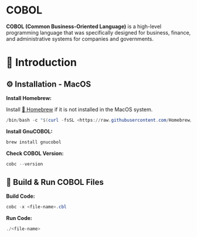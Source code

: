 # COBOL

**COBOL (Common Business-Oriented Language)** is a high-level programming language that was specifically designed for business, finance, and administrative systems for companies and governments.

# 📜 Introduction

## **⚙️ Installation - MacOS**

**Install Homebrew:**

Install [🔗 Homebrew](https://brew.sh/) if it is not installed in the MacOS system.

```powershell
/bin/bash -c "$(curl -fsSL <https://raw.githubusercontent.com/Homebrew/install/HEAD/install.sh>)"
```

**Install GnuCOBOL:**

```powershell
brew install gnucobol
```

**Check COBOL Version:**

```powershell
cobc --version
```

## 🐆 Build & Run COBOL Files

**Build Code:**

```powershell
cobc -x <file-name>.cbl
```

**Run Code:**

```powershell
./<file-name>
```
